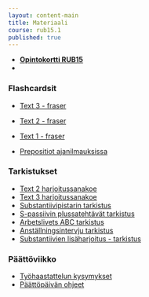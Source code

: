 ```yaml
---
layout: content-main
title: Materiaali
course: rub15.1
published: true
---
```

  
- **[Opintokortti RUB15](/media/rub5/Opintokortti_rub15.pdf)**
- 
### Flashcardsit

- [Text 3 - fraser](https://quizlet.com/_c90i5u?x=1qqt&i=dz01n)
- [Text 2 - fraser](https://quizlet.com/_c4sdez?x=1qqt&i=dz01n)
- [Text 1 - fraser](https://quizlet.com/_c58kn6?x=1qqt&i=dz01n)

- [Prepositiot ajanilmauksissa](https://quizlet.com/_ca8jrl?x=1qqt&i=dz01n)

### Tarkistukset

- [Text 2 harjoitussanakoe](/media/rub5/Harjoitussanis_studier.pdf)
- [Text 3 harjoitussanakoe](/media/rub5/Harjoitussanis_arbetslivet.pdf)
- [Substantiivipistarin tarkistus](/media/rub5/Substantiivit_pistari.pdf)
- [S-passiivin plussatehtävät tarkistus](/media/rub5/S-passiivi_plussa.pdf)
- [Arbetslivets ABC tarkistus](/media/rub5/Arbetslivets_abc_plussa.pdf)
- [Anställningsintervju tarkistus](/media/rub5/Haastattelu_vastaukset.pdf)
- [Substantiivien lisäharjoitus - tarkistus](/media/rub5/Substantiivit_plussa.pdf)

### Päättöviikko
- [Työhaastattelun kysymykset](/media/rub5/Haastattelu_kysymykset.pdf)
- [Päättöpäivän ohjeet](/media/rub5/Koeohje_RUB15.pdf)
